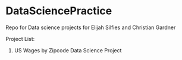 # DataSciencePractice
Repo for Data science projects for Elijah Silfies and Christian Gardner

Project List:
1. US Wages by Zipcode Data Science Project
